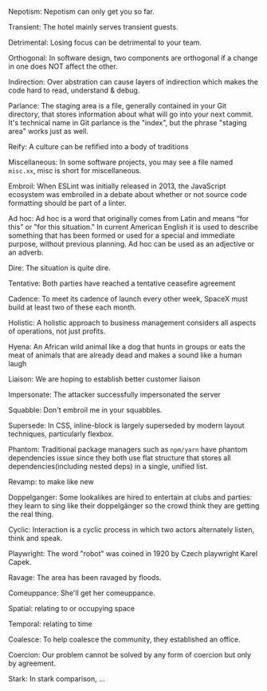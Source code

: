 Nepotism: Nepotism can only get you so far.

Transient: The hotel mainly serves transient guests.

Detrimental: Losing focus can be detrimental to your team.

Orthogonal: In software design, two components are orthogonal if a change in one does NOT affect the other.

Indirection: Over abstration can cause layers of indirection which makes the code hard to read, understand & debug.

Parlance: The staging area is a file, generally contained in your Git directory, that stores information about what will go into your next commit. It's technical name in Git parlance is the "index", but the phrase "staging area" works just as well.

Reify: A culture can be refified into a body of traditions

Miscellaneous: In some software projects, you may see a file named `misc.xx`, misc is short for miscellaneous.

Embroil: When ESLint was initially released in 2013, the JavaScript ecosystem was embroiled in a debate about whether or not source code formatting should be part of a linter.

Ad hoc: Ad hoc is a word that originally comes from Latin and means “for this” or "for this situation." In current American English it is used to describe something that has been formed or used for a special and immediate purpose, without previous planning. Ad hoc can be used as an adjective or an adverb.

Dire: The situation is quite dire.

Tentative: Both parties have reached a tentative ceasefire agreement

Cadence: To meet its cadence of launch every other week, SpaceX must build at least two of these each month.

Holistic: A holistic approach to business management considers all aspects of operations, not just profits.

Hyena: An African wild animal like a dog that hunts in groups or eats the meat of animals that are already dead and makes a sound like a human laugh

Liaison: We are hoping to establish better customer liaison

Impersonate: The attacker successfully impersonated the server

Squabble: Don't embroil me in your squabbles.

Supersede: In CSS, inline-block is largely superseded by modern layout techniques, particularly flexbox.

Phantom: Traditional package managers such as `npm/yarn` have phantom dependencies issue since they both use flat structure that stores all dependencies(including nested deps) in a single, unified list.

Revamp: to make like new

Doppelganger: Some lookalikes are hired to entertain at clubs and parties: they learn to sing like their doppelgänger so the crowd think they are getting the real thing.

Cyclic: Interaction is a cyclic process in which two actors alternately listen, think and speak.

Playwright: The word "robot" was coined in 1920 by Czech playwright Karel Capek.

Ravage: The area has been ravaged by floods.

Comeuppance: She'll get her comeuppance.

Spatial: relating to or occupying space

Temporal: relating to time

Coalesce: To help coalesce the community, they established an office.

Coercion: Our problem cannot be solved by any form of coercion but only by agreement.

Stark: In stark comparison, ...
